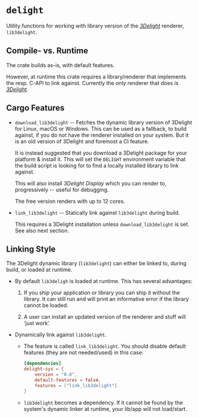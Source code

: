 # `delight`

<!-- cargo-rdme start -->

Utility functions for working with library version of the
[*3Delight*](https://www.3delight.com) renderer, `lib3delight`.

## Compile- vs. Runtime

The crate builds as-is, with default features.

However, at runtime this crate requires a library/renderer that
implements the resp. C-API to link against. Currently the only
renderer that does is [*3Delight*](https://www.3delight.com/).

## Cargo Features

* `download_lib3delight` -- Fetches the dynamic library version of
  3Delight for Linux, macOS or Windows. This can be used as a fallback, to
  build against, if you do not have the renderer installed on your system.
  But it is an old version of 3Delight and foremost a CI feature.

  It is instead suggested that you download a 3Delight package for your
  platform & install it. This will set the `DELIGHT` environment variable
  that the build script is looking for to find a locally installed library
  to link against.

  This will also install *3Delight Display* which you can render to,
  progressively -- useful for debugging.

  The free version renders with up to 12 cores.

* `link_lib3delight` -- Statically link against `lib3delight` during build.

  This requires a 3Delight installation unless `download_lib3delight` is
  set. See also next section.

## Linking Style

The 3Delight dynamic library (`lib3delight`) can either be linked to,
during build, or loaded at runtime.

* By default `lib3deligh` is loaded at runtime. This has several
  advantages:

  1. If you ship your application or library you can ship it without the
     library. It can still run and will print an informative error if the
     library cannot be loaded.

  2. A user can install an updated version of the renderer and stuff will
     ‘just work’.

* Dynamically link against `lib3delight`.

  * The feature is called `link_lib3delight`. You should disable default
    features (they are not needed/used) in this case:

    ```toml
    [dependencies]
    delight-sys = {
        version = "0.8",
        default-features = false,
        features = ["link_lib3delight"]
    }
    ```

  * `lib3delight` becomes a dependency. If it cannot be found by the
    system's dynamic linker at runtime, your lib/app will not load/start.

<!-- cargo-rdme end -->
